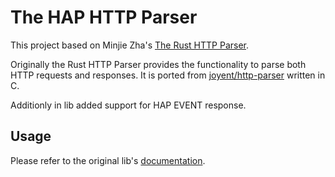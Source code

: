 # The HAP HTTP Parser

This project based on Minjie Zha's [The Rust HTTP Parser](http://magic003.github.io/http-parser-rs).

Originally the Rust HTTP Parser provides the functionality to parse both HTTP requests and responses. It is ported from [joyent/http-parser](https://github.com/joyent/http-parser) written in C.

Additionly in lib added support for HAP EVENT response.

## Usage

Please refer to the original lib's [documentation](http://magic003.github.io/http-parser-rs/doc/http_parser/).
